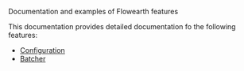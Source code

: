 Documentation and examples of Flowearth features

This documentation provides detailed documentation fo the following features:
  * [Configuration](http://code.google.com/p/flowearth/wiki/ConfigurationUsage)
  * [Batcher](http://code.google.com/p/flowearth/wiki/Batcher_usage)